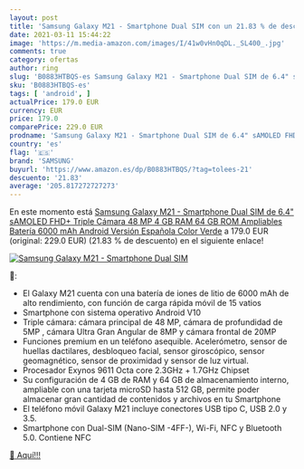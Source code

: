 ```yaml
---
layout: post
title: 'Samsung Galaxy M21 - Smartphone Dual SIM con un 21.83 % de descuento'
date: 2021-03-11 15:44:22
image: 'https://m.media-amazon.com/images/I/41w0vHn0qDL._SL400_.jpg'
comments: true
category: ofertas
author: ring
slug: 'B0883HTBQS-es Samsung Galaxy M21 - Smartphone Dual SIM de 6.4" sAMOLED...'
sku: 'B0883HTBQS-es'
tags: [ 'android', ]
actualPrice: 179.0 EUR
currency: EUR
price: 179.0
comparePrice: 229.0 EUR
prodname: 'Samsung Galaxy M21 - Smartphone Dual SIM de 6.4" sAMOLED FHD+  Triple Cámara 48 MP  4 GB RAM  64 GB ROM Ampliables  Batería 6000 mAh  Android  Versión Española  Color Verde'
country: 'es'
flag: '🇪🇸'
brand: 'SAMSUNG'
buyurl: 'https://www.amazon.es/dp/B0883HTBQS/?tag=tolees-21'
descuento: '21.83'
average: '205.817272727273'
---
```


En este momento está [Samsung Galaxy M21 - Smartphone Dual SIM de 6.4" sAMOLED FHD+  Triple Cámara 48 MP  4 GB RAM  64 GB ROM Ampliables  Batería 6000 mAh  Android  Versión Española  Color Verde](https://www.amazon.es/dp/B0883HTBQS/?tag=tolees-21) a 179.0 EUR (original: 229.0 EUR) (21.83 %  de descuento) en el siguiente enlace!

[![Samsung Galaxy M21 - Smartphone Dual SIM](https://m.media-amazon.com/images/I/41w0vHn0qDL._SL400_.jpg)](https://www.amazon.es/dp/B0883HTBQS/?tag=tolees-21)

🔎:

- El Galaxy M21 cuenta con una batería de iones de litio de 6000 mAh de alto rendimiento, con función de carga rápida móvil de 15 vatios
- Smartphone con sistema operativo Android V10
- Triple cámara: cámara principal de 48 MP, cámara de profundidad de 5MP , cámara Ultra Gran Angular de 8MP y cámara frontal de 20MP
- Funciones premium en un teléfono asequible. Acelerómetro, sensor de huellas dactilares, desbloqueo facial, sensor giroscópico, sensor geomagnético, sensor de proximidad y sensor de luz virtual.
- Procesador Exynos 9611 Octa core 2.3GHz + 1.7GHz Chipset
- Su configuración de 4 GB de RAM y 64 GB de almacenamiento interno, ampliable con una tarjeta microSD hasta 512 GB, permite poder almacenar gran cantidad de contenidos y archivos en tu Smartphone
- El teléfono móvil Galaxy M21 incluye conectores USB tipo C, USB 2.0 y 3.5.
- Smartphone con Dual-SIM (Nano-SIM -4FF-), Wi-Fi, NFC y Bluetooth 5.0. Contiene NFC

[🛒 Aquí!!!](https://www.amazon.es/dp/B0883HTBQS/?tag=tolees-21)
